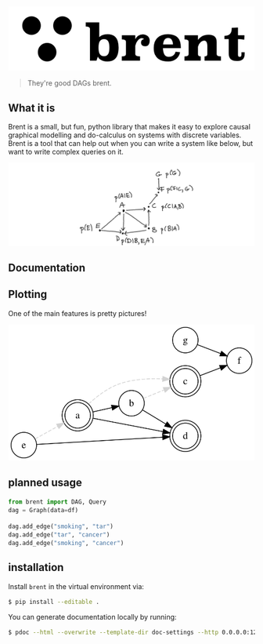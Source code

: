 ![](images/logo.png)
> They're good DAGs brent. 

## What it is

Brent is a small, but fun, python library that makes it easy to explore causal graphical modelling and do-calculus
on systems with discrete variables. Brent is a tool that can help out when you can write a system like below, but 
want to write complex queries on it.  

![](images/dag1.png) 

## Documentation

## Plotting 

One of the main features is pretty pictures! 

![](images/dag2.svg)

## planned usage 

```python
from brent import DAG, Query
dag = Graph(data=df)

dag.add_edge("smoking", "tar")
dag.add_edge("tar", "cancer")
dag.add_edge("smoking", "cancer")
```

## installation 

Install `brent` in the virtual environment via:

```bash
$ pip install --editable .
```

You can generate documentation locally by running: 

```bash
$ pdoc --html --overwrite --template-dir doc-settings --http 0.0.0.0:12345 brent
```